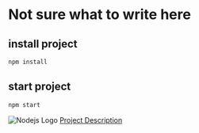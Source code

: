# Not sure what to write here

## install project
```bash
npm install
```

## start project
```bash
npm start
```

![Nodejs Logo](https://www.schemecolor.com/wallpaper?i=23516&desktop)
[Project Description](https://github.com/Glimakra-Webbutvecklare-2020/case-mongo-app)
